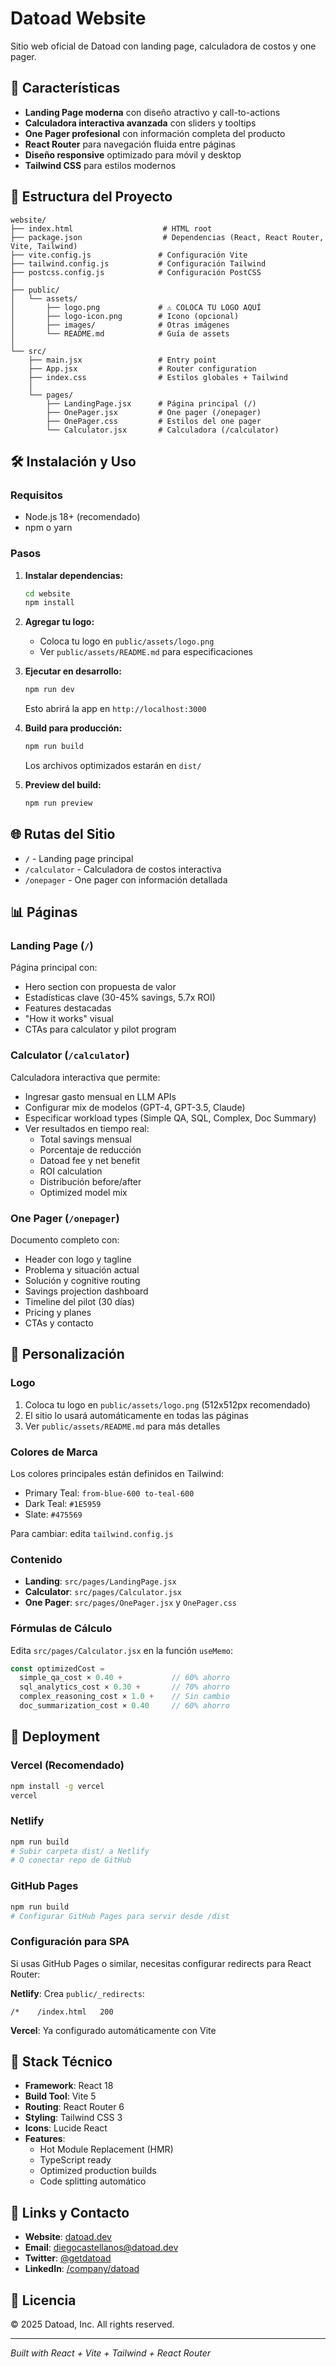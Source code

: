 # Datoad Website

Sitio web oficial de Datoad con landing page, calculadora de costos y one pager.

## 🚀 Características

- **Landing Page moderna** con diseño atractivo y call-to-actions
- **Calculadora interactiva avanzada** con sliders y tooltips
- **One Pager profesional** con información completa del producto
- **React Router** para navegación fluida entre páginas
- **Diseño responsive** optimizado para móvil y desktop
- **Tailwind CSS** para estilos modernos

## 📁 Estructura del Proyecto

```
website/
├── index.html                    # HTML root
├── package.json                  # Dependencias (React, React Router, Vite, Tailwind)
├── vite.config.js               # Configuración Vite
├── tailwind.config.js           # Configuración Tailwind
├── postcss.config.js            # Configuración PostCSS
│
├── public/
│   └── assets/
│       ├── logo.png             # ⚠️ COLOCA TU LOGO AQUÍ
│       ├── logo-icon.png        # Icono (opcional)
│       ├── images/              # Otras imágenes
│       └── README.md            # Guía de assets
│
└── src/
    ├── main.jsx                 # Entry point
    ├── App.jsx                  # Router configuration
    ├── index.css                # Estilos globales + Tailwind
    │
    └── pages/
        ├── LandingPage.jsx      # Página principal (/)
        ├── OnePager.jsx         # One pager (/onepager)
        ├── OnePager.css         # Estilos del one pager
        └── Calculator.jsx       # Calculadora (/calculator)
```

## 🛠️ Instalación y Uso

### Requisitos
- Node.js 18+ (recomendado)
- npm o yarn

### Pasos

1. **Instalar dependencias:**
   ```bash
   cd website
   npm install
   ```

2. **Agregar tu logo:**
   - Coloca tu logo en `public/assets/logo.png`
   - Ver `public/assets/README.md` para especificaciones

3. **Ejecutar en desarrollo:**
   ```bash
   npm run dev
   ```
   Esto abrirá la app en `http://localhost:3000`

4. **Build para producción:**
   ```bash
   npm run build
   ```
   Los archivos optimizados estarán en `dist/`

5. **Preview del build:**
   ```bash
   npm run preview
   ```

## 🌐 Rutas del Sitio

- `/` - Landing page principal
- `/calculator` - Calculadora de costos interactiva
- `/onepager` - One pager con información detallada

## 📊 Páginas

### Landing Page (`/`)
Página principal con:
- Hero section con propuesta de valor
- Estadísticas clave (30-45% savings, 5.7x ROI)
- Features destacadas
- "How it works" visual
- CTAs para calculator y pilot program

### Calculator (`/calculator`)
Calculadora interactiva que permite:
- Ingresar gasto mensual en LLM APIs
- Configurar mix de modelos (GPT-4, GPT-3.5, Claude)
- Especificar workload types (Simple QA, SQL, Complex, Doc Summary)
- Ver resultados en tiempo real:
  - Total savings mensual
  - Porcentaje de reducción
  - Datoad fee y net benefit
  - ROI calculation
  - Distribución before/after
  - Optimized model mix

### One Pager (`/onepager`)
Documento completo con:
- Header con logo y tagline
- Problema y situación actual
- Solución y cognitive routing
- Savings projection dashboard
- Timeline del pilot (30 días)
- Pricing y planes
- CTAs y contacto

## 🎨 Personalización

### Logo
1. Coloca tu logo en `public/assets/logo.png` (512x512px recomendado)
2. El sitio lo usará automáticamente en todas las páginas
3. Ver `public/assets/README.md` para más detalles

### Colores de Marca
Los colores principales están definidos en Tailwind:
- Primary Teal: `from-blue-600 to-teal-600`
- Dark Teal: `#1E5959`
- Slate: `#475569`

Para cambiar: edita `tailwind.config.js`

### Contenido
- **Landing**: `src/pages/LandingPage.jsx`
- **Calculator**: `src/pages/Calculator.jsx`
- **One Pager**: `src/pages/OnePager.jsx` y `OnePager.css`

### Fórmulas de Cálculo
Edita `src/pages/Calculator.jsx` en la función `useMemo`:
```javascript
const optimizedCost =
  simple_qa_cost × 0.40 +           // 60% ahorro
  sql_analytics_cost × 0.30 +       // 70% ahorro
  complex_reasoning_cost × 1.0 +    // Sin cambio
  doc_summarization_cost × 0.40     // 60% ahorro
```

## 🚀 Deployment

### Vercel (Recomendado)
```bash
npm install -g vercel
vercel
```

### Netlify
```bash
npm run build
# Subir carpeta dist/ a Netlify
# O conectar repo de GitHub
```

### GitHub Pages
```bash
npm run build
# Configurar GitHub Pages para servir desde /dist
```

### Configuración para SPA
Si usas GitHub Pages o similar, necesitas configurar redirects para React Router:

**Netlify**: Crea `public/_redirects`:
```
/*    /index.html   200
```

**Vercel**: Ya configurado automáticamente con Vite

## 📝 Stack Técnico

- **Framework**: React 18
- **Build Tool**: Vite 5
- **Routing**: React Router 6
- **Styling**: Tailwind CSS 3
- **Icons**: Lucide React
- **Features**:
  - Hot Module Replacement (HMR)
  - TypeScript ready
  - Optimized production builds
  - Code splitting automático

## 🔗 Links y Contacto

- **Website**: [datoad.dev](https://datoad.dev)
- **Email**: diegocastellanos@datoad.dev
- **Twitter**: [@getdatoad](https://twitter.com/getdatoad)
- **LinkedIn**: [/company/datoad](https://linkedin.com/company/datoad)

## 📄 Licencia

© 2025 Datoad, Inc. All rights reserved.

---

*Built with React + Vite + Tailwind + React Router*
